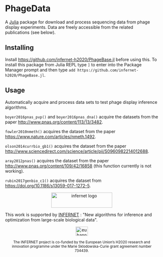 PhageData
=========

<!--- [![pipeline status](https://gitlab.com/PhageDisplayInference/PhageData.jl/badges/master/pipeline.svg)](https://gitlab.com/PhageDisplayInference/PhageData.jl/commits/master) --->

A [Julia](https://julialang.org) package for download and process sequencing data from phage display experiments. Data are freely accessible from the related publications (see below). 

## Installing

Install https://github.com/infernet-h2020/PhageBase.jl before using this. To install this package from Julia REPL type `]` to enter into the Package Manager prompt and then type `add https://github.com/infernet-h2020/PhageBase.jl`.

## Usage

Automatically acquire and process data sets to test phage display inference algorithms.


`boyer2016pnas_pvp()` and `boyer2016pnas_dna()` acquire the datasets from the paper http://www.pnas.org/content/113/13/3482.

`fowler2010nmeth()` acquires the dataset from the paper	https://www.nature.com/articles/nmeth.1492.

`olson2014currbio_gb1()` acquires the dataset from the paper http://www.sciencedirect.com/science/article/pii/S0960982214012688.

`aray2012pnas()` acquires the dataset from the paper http://www.pnas.org/content/109/42/16858 (this function currently is not working).

`rubin2017genbio_c1()` acquires the dataset from https://doi.org/10.1186/s13059-017-1272-5.
<a name="infernet_logo"/>
<div align="center">
<a href="http://www.infernet.eu/" target="_blank">
<img src="http://www.infernet.eu/wp-content/uploads/2017/03/INFERNET_Wordmark_HR.png" alt="infernet logo" width="200" height="50"></img>
</a>
</div>


This work is supported by [INFERNET](http://www.infernet.eu) : "New algorithms for inference and optimization from large-scale biological data".

<a name="eu_banner"/>
<div align="center">
<a href="https://europa.eu/european-union/index_en" target="_blank">
<img src="http://www.infernet.eu/wp-content/uploads/2017/03/flag_yellow_high.jpg" alt="eu banner" width="40" height="30"></img>
</a>
</div>

<p align="center"><sup>
The INFERNET project is co-funded by the European Union’s H2020 research and innovation programme under the Marie Sklodowska-Curie grant agreement number 734439.
</sup>
</p>

